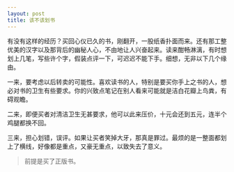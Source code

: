 ```yaml
---
layout: post
title: 该不该划书
---
```


有没有这样的经历？买回心仪已久的书，刚翻开，一股纸香扑面而来。还有那工整优美的汉字以及那背后的幽秘人心，不由地让人兴奋起来。读来酣畅淋漓，有时想划上几笔，写些许个字，假装点评一下，可迟迟不能下手。细想，无非以下几个缘由。

一来，要考虑以后转卖的可能性。喜欢读书的人，特别是要买你手上之书的人，想必对书的卫生有些要求。你的兴致点笔记在别人看来可能就是洁白花瓣上鸟粪，有碍观瞻。

二来，即便买者对清洁卫生无甚要求，他可以此来压价，十元会还到五元，连半个鸡腿都换不回。

三来，担心划错，误评。如果让买者笑掉大牙，那真是罪过。最烦的是一整面都划上了横线，好像都是重点，又豪无重点，以致失去了意义。

>前提是买了正版书。
